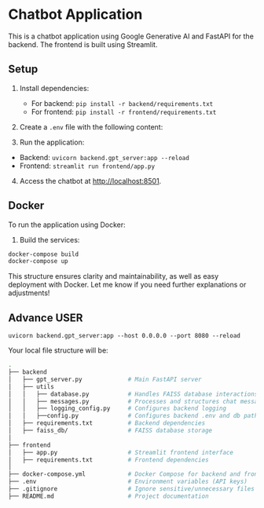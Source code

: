 # Chatbot Application

This is a chatbot application using Google Generative AI and FastAPI for the backend. The frontend is built using Streamlit.

## Setup

1. Install dependencies:
   - For backend: `pip install -r backend/requirements.txt`
   - For frontend: `pip install -r frontend/requirements.txt`

2. Create a `.env` file with the following content:

3. Run the application:
- Backend: `uvicorn backend.gpt_server:app --reload`
- Frontend: `streamlit run frontend/app.py`

4. Access the chatbot at [http://localhost:8501](http://localhost:8501).

## Docker

To run the application using Docker:

1. Build the services:
```bash
docker-compose build
docker-compose up

```

This structure ensures clarity and maintainability, as well as easy deployment with Docker. Let me know if you need further explanations or adjustments!

## Advance USER
`uvicorn backend.gpt_server:app --host 0.0.0.0 --port 8080 --reload` 

Your local file structure will be:
```bash
.
├── backend
│   ├── gpt_server.py             # Main FastAPI server
│   ├── utils
│   │   ├── database.py           # Handles FAISS database interactions
│   │   ├── messages.py           # Processes and structures chat messages
│   │   ├── logging_config.py     # Configures backend logging
│   │   ├──config.py              # Configures backend .env and db path
│   ├── requirements.txt          # Backend dependencies
│   ├── faiss_db/                 # FAISS database storage
│
├── frontend
│   ├── app.py                    # Streamlit frontend interface
│   ├── requirements.txt          # Frontend dependencies
│
├── docker-compose.yml            # Docker Compose for backend and frontend
├── .env                          # Environment variables (API keys)
├── .gitignore                    # Ignore sensitive/unnecessary files
├── README.md                     # Project documentation
```

